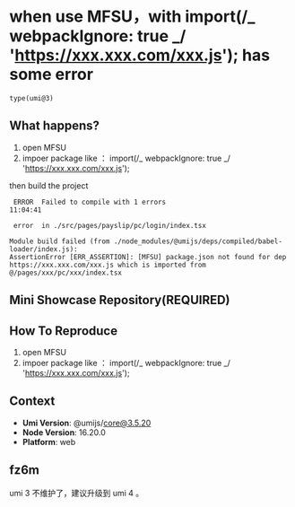 # when use MFSU，with import(/_ webpackIgnore: true _/ 'https://xxx.xxx.com/xxx.js'); has some error

`type(umi@3)`

## What happens?

1. open MFSU
2. impoer package like ： import(/_ webpackIgnore: true _/ 'https://xxx.xxx.com/xxx.js');

then build the project

```
 ERROR  Failed to compile with 1 errors                                                                                                                                11:04:41

 error  in ./src/pages/payslip/pc/login/index.tsx

Module build failed (from ./node_modules/@umijs/deps/compiled/babel-loader/index.js):
AssertionError [ERR_ASSERTION]: [MFSU] package.json not found for dep https://xxx.xxx.com/xxx.js which is imported from @/pages/xxx/pc/xxx/index.tsx
```

## Mini Showcase Repository(REQUIRED)

## How To Reproduce

1. open MFSU
2. impoer package like ： import(/_ webpackIgnore: true _/ 'https://xxx.xxx.com/xxx.js');

## Context

- **Umi Version**: @umijs/core@3.5.20
- **Node Version**: 16.20.0
- **Platform**: web

## fz6m

umi 3 不维护了，建议升级到 umi 4 。
